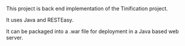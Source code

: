 This project is back end implementation of the Tinification project.

It uses Java and RESTEasy. 

It can be packaged into a .war file for deployment in a Java based web server.